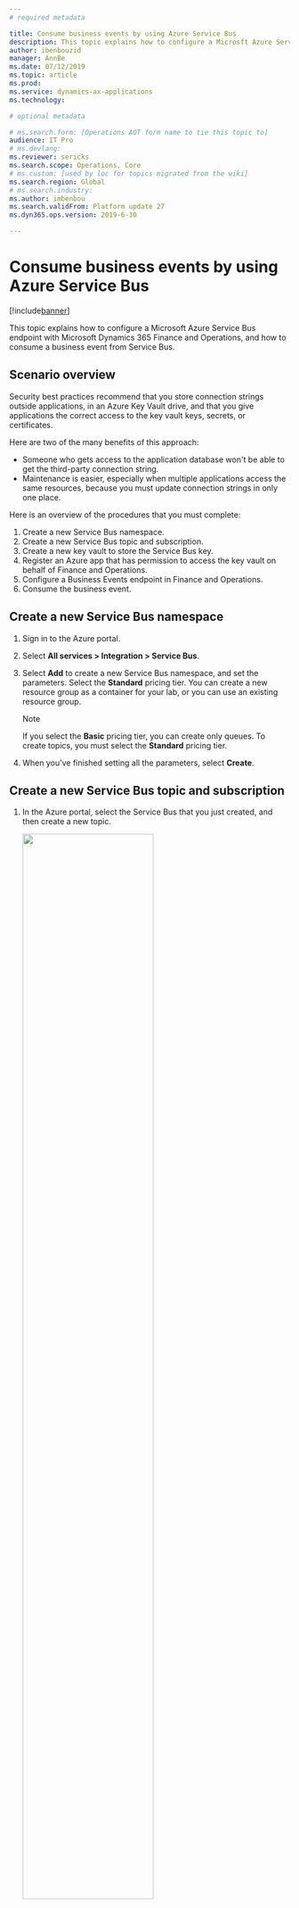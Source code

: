 ```yaml
---
# required metadata

title: Consume business events by using Azure Service Bus
description: This topic explains how to configure a Microsft Azure Service Bus endpoint with Microsoft Dynamics 365 Finance and Operations, and how to consume a business event from Service Bus.
author: ibenbouzid
manager: AnnBe
ms.date: 07/12/2019
ms.topic: article
ms.prod: 
ms.service: dynamics-ax-applications
ms.technology: 

# optional metadata

# ms.search.form: [Operations AOT form name to tie this topic to]
audience: IT Pro
# ms.devlang: 
ms.reviewer: sericks
ms.search.scope: Operations, Core
# ms.custom: [used by loc for topics migrated from the wiki]
ms.search.region: Global
# ms.search.industry: 
ms.author: imbenbou
ms.search.validFrom: Platform update 27
ms.dyn365.ops.version: 2019-6-30 

---
```

# Consume business events by using Azure Service Bus
[!include[banner](../../includes/banner.md)]

This topic explains how to configure a Microsoft Azure Service Bus endpoint with Microsoft Dynamics 365 Finance and Operations, and how to consume a business event from Service Bus.

## Scenario overview

Security best practices recommend that you store connection strings outside applications, in an Azure Key Vault drive, and that you give applications the correct access to the key vault keys, secrets, or certificates.

Here are two of the many benefits of this approach:

- Someone who gets access to the application database won't be able to get the third-party connection string.
- Maintenance is easier, especially when multiple applications access the same resources, because you must update connection strings in only one place.

Here is an overview of the procedures that you must complete:

1. Create a new Service Bus namespace.
2. Create a new Service Bus topic and subscription.
3. Create a new key vault to store the Service Bus key.
4. Register an Azure app that has permission to access the key vault on behalf of Finance and Operations.
5. Configure a Business Events endpoint in Finance and Operations.
6. Consume the business event.

## Create a new Service Bus namespace

1. Sign in to the Azure portal.
2. Select **All services \> Integration \> Service Bus**.
3. Select **Add** to create a new Service Bus namespace, and set the parameters. Select the **Standard** pricing tier. You can create a new resource group as a container for your lab, or you can use an existing resource group.

    > [!NOTE]
    > If you select the **Basic** pricing tier, you can create only queues. To create topics, you must select the **Standard** pricing tier.

4. When you've finished setting all the parameters, select **Create**.

## Create a new Service Bus topic and subscription

1. In the Azure portal, select the Service Bus that you just created, and then create a new topic.

    <img src="../../media/BEF-Howto-servicebus-03.png" width="70%">

2. Select the new topic, and then create a new subscription that is named **BE-USMF**.

    <img src="../../media/BEF-Howto-servicebus-04.png" width="70%">

3. Go back to the blade for your Service Bus, and create a new shared access policy to send events. Only the **Send** policy is required to send events to the Service Bus topic.

    <img src="../../media/BEF-Howto-servicebus-05.png" width="70%">

4. Select the new **Send** policy, and then copy and save the **Primary Connection String** value. You will use this value later.

    <img src="../../media/BEF-Howto-servicebus-06.png" width="70%">

## Create a new key vault

In this procedure, you will create a key vault to store the key that you copied in the previous procedure. A key vault is a secure drive that is used to store keys, secrets, and certificates. Instead of storing the connection string in Finance and Operations, a more typical and more secure approach is to store it in a key vault. You can then register a new application with Azure Active Directory (Azure AD) and grant it the right to retrieve the secret from the key vault on behalf of Finance and Operations.

1. In the Azure portal, select **All services \> Security \> Key vaults**.
2. Create a new key vault in your resource group and **default parameters**.

    <img src="../../media/BEF-Howto-Keyvault-02.png" width="50%">

3. Select **Overview**, and copy and save the **DNS Name** value for the key vault. You will use this value later.

    <img src="../../media/BEF-Howto-Keyvault-03.png" width="70%">

4. Select **BE-key vault \> Secrets \> Generate/Import**. Enter a name for your secret, and paste the Service Bus connection string that you saved earlier.

    <img src="../../media/BEF-Howto-Keyvault-04.png" width="70%">

5. Select **Create**.

## Register a new application

In this procedure, you will register a new application with Azure AD, and give it read and retrieve access to key vault secrets. Finance and Operations will then use this application to retrieve Service Bus secrets.

1. In the Azure portal, select **All services \> Security \> Azure Active Directory**.
2. Select **App registrations (preview) \> New registration**, and enter a name for your application.
3. Select **Register**.
4. Select the new application, and then select **Certificates & secrets \> New client secret**. Enter a name for your secret, and set the secret so that it never expires. Then select **Add**.

    <img src="../../media/BEF-Howto-Keyvault-07.png" width="50%">

5. Copy and save your new secret. You will use it later.

    > [!IMPORTANT]
    > Secrets are visible only one time. If you forget to copy the secret, you will have to delete it and create a new secret.

    <img src="../../media/BEF-Howto-Keyvault-08.png" width="70%">

6. Select **Overview**, and copy and save the application ID. You will use this value later.

    <img src="../../media/BEF-Howto-Keyvault-09.png" width="70%">

7. Select **All services \> Security \> Key vaults**.
8. Select the key vault that you created earlier, and then select **Access policies \> Add new**.
9. On the **Principal** blade, select your new registered application. Select the check boxes for the **Get** and **List** secret permissions to retrieve key vault secrets.

    <img src="../../media/BEF-Howto-Keyvault-12.png" width="50%">

10. Save your new access policy.

## Configure a Business Events endpoint in Finance and Operations

1. Sign in to Finance and Operations.
2. Go to **System administration \> Setup \> System parameters**.
3. On the **Business events** tab, select **Business events**.
4. Select **Endpoints**.
5. Select **New**.
6. Select **Azure Service Bus Topic**.
7. Select **Next**.
8. Set the required parameter values.

    <img src="../../media/BEF-Howto-servicebus-08.png" width="70%">

9. Select **OK**.

## Consume a business event

The business scenario involves sending an email or a message to a team channel whenever a customer payment is posted for the USMF company. The message must contain details such as the customer account number, the customer name, and the amount of the payment.

1. Activate the customer payment posted business event for the USMF company.

    <img src="../../media/BEF-Howto-servicebus-09.png" width="30%">

    After you activate a business event with a new endpoint, Finance and Operations sends a test message to verify that the configuration is accurate and to cache the connection.

2. To verify that the test message has been received, in the Azure portal, select your **BE-Topic** Service Bus topic, and then go into the **BE-USMF** Service Bus subscription that you created earlier. Verify that the message count for the subscription shows a value of at least **1**. If it doesn't, wait for the batch job to pick up your message.

    <img src="../../media/BEF-Howto-servicebus-10.png" width="70%">

3. Select **All services \> Integration \> Logic Apps**.

    <img src="../../media/BEF-Howto-servicebus-11.png" width="70%">

4. Create a new logic app in your resource group.
5. After your Logic Apps resource has been created, select the option to create a blank logic app.
6. Search for **Service Bus**, and select it.
7. Select the trigger that is named **When a message is received in a topic subscription (auto-complete)**.

    > [!NOTE] 
    > Auto-complete means that the message is deleted from the subscription queue after it's retrieved. Peek-lock authorizes concurrent consumers. It requires a call to the Service Bus **complete** application programming interface (API) command to delete the message.

    Because Logic Apps is accessing your Service Bus for the first time, it asks for a new connection. This connection will cache connection details as a Service Bus namespace URL and credential.

8. Select your Service Bus namespace, and enter a name for the new connection.
9. Select the **RootManageSharedAccessKey** policy for your logic app, and then select **Create**.

    > [!NOTE]
    > The **Send** policy can't be used here, because you want to *retrieve* messages, not send them. As a best practice, you could have created a new policy for this use case and given it **Listen** permission only.

    <img src="../../media/BEF-Howto-servicebus-16.png" width="70%">

10. Select your trigger parameters. Be sure to use the correct names for the topic and subscription that you created.

    This API polls Service Bus for new messages at a configurable recurrence (by default, every three minutes). If the volume of messages is low, the API will have a cost impact for unnecessary triggers, because Logic Apps is priced per trigger call and action run. However, you can implement a push architecture that uses Azure Event Grid in the middle. Service Bus can then push events to Event Grid when there are messages in a queue or a subscription. For more information, see [Azure Service Bus to Event Grid integration overview](https://docs.microsoft.com/azure/service-bus-messaging/service-bus-to-event-grid-integration-concept).

    <img src="../../media/BEF-Howto-servicebus-17.png" width="70%">

11. Select **New step** to add a new action.
12. Search for the **Parse Json** data operation. This step is required so that the message can be parsed by using the schema of the data contract that Finance and Operations provides.

    The body content that is received from the Service Bus is encoded into base64 format. Therefore, you must transform it to string format before the JavaScript Object Notation (JSON) payload can be parsed. 

13. Click in the **Content** field, and then, in the pane that appears, on the **Expression** tab, enter the following expression: **Base64ToString()**

    <img src="../../media/BEF-Howto-servicebus-19.png" width="70%">

14. Put the cursor between the parentheses in the expression, and then, on the **Dynamic content** tab, find and select the **Content of the message** content from the previous Service Bus trigger. Then select **OK**.

    <img src="../../media/BEF-Howto-servicebus-20.png" width="50%">

    Next, you must enter the schema of the contract that is received from Finance and Operations. Finance and Operations provides only a sample payload. However, you can use a capability of Azure Logic Apps to generate a schema from a payload.

15. In Finance and Operations, select your event in the catalog, and then select the **Download schema** link. Open the text file that is downloaded, and copy the contents.
16. Go back to Logic Apps, and select the **Use sample payload to generate schema** link. Paste the contents of the text file, and then select **Done**.

    <img src="../../media/BEF-Howto-servicebus-22.png" width="70%">

17. Depending on the quality of your sample payload, your generator won't recognize an integer from a real value, especially if the real value is provided as a whole number in the sample payload. Review the schema that is generated, and determine whether you must change a field of the **integer** data type to the **number** data type. (In JSON, the **number** data type represents real values.)

    <img src="../../media/BEF-Howto-servicebus-23.png" width="70%">

    Next, you will select a final action, such as sending a notification email that includes customer payment details.

18. Search for the **send email** action, and then sign in to your Microsoft Office 365 account.
19. Fill in the message with the required fields.

    <img src="../../media/BEF-Howto-servicebus-25.png" width="70%">

20. Save your logic app.
21. Trigger the business event by posting a customer payment. Then verify that the logic app runs, and that you receive an email that includes customer payment details.
